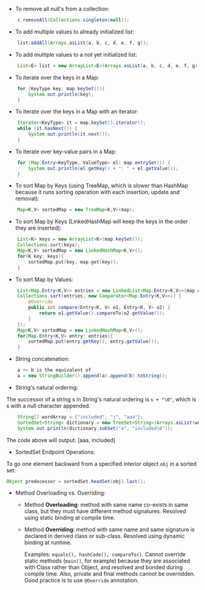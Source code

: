 - To remove all null's from a collection:

```java
 	c.removeAll(Collections.singleton(null));
```

- To add multiple values to already initialized list:

```java
 	list.addAll(Arrays.asList(a, b, c, d, e, f, g));
```

- To add multiple values to a not yet initialized list:

```java 	
	List<E> list = new ArrayList<E>(Arrays.asList(a, b, c, d, e, f, g));
```

- To iterate over the keys in a Map:

```java
	for (KeyType key: map.keySet()){
		System.out.println(key);
	}
```

- To iterate over the keys in a Map with an iterator:

```java
	Iterator<KeyType> it = map.keySet().iterator();
	while (it.hasNext()) {
		System.out.println(it.next());
	}
```

- To iterate over key-value pairs in a Map:

```java
	for (Map.Entry<KeyType, ValueType> el: map.entrySet()) {
		System.out.println(el.getKey() + ": " + el.getValue());
	}
```

- To sort Map by Keys (using TreeMap, which is slower than HashMap because it runs sorting operation with each insertion, update and removal):

```java
	Map<K,V> sortedMap = new TreeMap<K,V>(map);
```

- To sort Map by Keys (LinkedHashMap will keep the keys in the order they are inserted):

```java
	List<K> keys = new ArrayList<K>(map.keySet());
	Collections.sort(keys);
	Map<K,V> sortedMap = new LinkedHashMap<K,V>();
	for(K key: keys){
		sortedMap.put(key, map.get(key));
	}
```

- To sort Map by Values:

```java
	List<Map.Entry<K,V>> entries = new LinkedList<Map.Entry<K,V>>(map.entrySet());
	Collections.sort(entries, new Comparator<Map.Entry<K,V>>() {
		@Override
		public int compare(Entry<K, V> o1, Entry<K, V> o2) {
			return o1.getValue().compareTo(o2.getValue());
		}
	});
	Map<K,V> sortedMap = new LinkedHashMap<K,V>();
	for(Map.Entry<K,V> entry: entries){
		sortedMap.put(entry.getKey(), entry.getValue());
	}
```

- String concatenation:

```java
	a += b is the equivalent of
	a = new StringBuilder().append(a).append(b).toString();
```

- String's natural ordering:

The successor of a string s in String's natural ordering is `s + "\0"`, which is s with a null character appended.

```java
	String[] wordArray = {"included", "j", "aaa"};
	SortedSet<String> dictionary = new TreeSet<String>(Arrays.asList(wordArray));
	System.out.println(dictionary.subSet("a", "included\0"));
```
The code above will output: [aaa, included]  

- SortedSet Endpoint Operations:

To go one element backward from a specified interior object `obj` in a sorted set:

```java
Object predecessor = sortedSet.headSet(obj).last();
```

- Method Overloading vs. Overriding:
	- Method **Overloading**: method with same name co-exists in same class, but they must have different method signatures. Resolved using static binding at compile time.
	
	- Method **Overriding**: method with same name and same signature is declared in derived class or sub-class. Resolved using dynamic binding at runtime. 
	
		Examples: `equals(), hashCode(), compareTo()`. 
		Cannot override static methods (`main()`, for example) because they are associated with Class rather than Object, and resolved and bonded during compile time. Also, private and final methods cannot be overridden. Good practice is to use `@Override` annotation.




 	